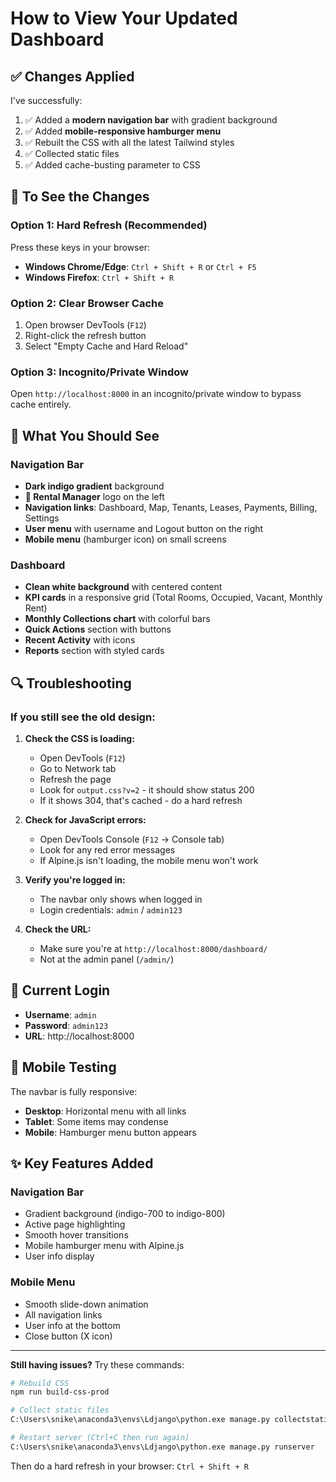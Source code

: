 # How to View Your Updated Dashboard

## ✅ Changes Applied

I've successfully:
1. ✅ Added a **modern navigation bar** with gradient background
2. ✅ Added **mobile-responsive hamburger menu**
3. ✅ Rebuilt the CSS with all the latest Tailwind styles
4. ✅ Collected static files
5. ✅ Added cache-busting parameter to CSS

## 🔄 To See the Changes

### Option 1: Hard Refresh (Recommended)
Press these keys in your browser:
- **Windows Chrome/Edge**: `Ctrl + Shift + R` or `Ctrl + F5`
- **Windows Firefox**: `Ctrl + Shift + R`

### Option 2: Clear Browser Cache
1. Open browser DevTools (`F12`)
2. Right-click the refresh button
3. Select "Empty Cache and Hard Reload"

### Option 3: Incognito/Private Window
Open `http://localhost:8000` in an incognito/private window to bypass cache entirely.

## 🎨 What You Should See

### Navigation Bar
- **Dark indigo gradient** background
- **🏢 Rental Manager** logo on the left
- **Navigation links**: Dashboard, Map, Tenants, Leases, Payments, Billing, Settings
- **User menu** with username and Logout button on the right
- **Mobile menu** (hamburger icon) on small screens

### Dashboard
- **Clean white background** with centered content
- **KPI cards** in a responsive grid (Total Rooms, Occupied, Vacant, Monthly Rent)
- **Monthly Collections chart** with colorful bars
- **Quick Actions** section with buttons
- **Recent Activity** with icons
- **Reports** section with styled cards

## 🔍 Troubleshooting

### If you still see the old design:

1. **Check the CSS is loading:**
   - Open DevTools (`F12`)
   - Go to Network tab
   - Refresh the page
   - Look for `output.css?v=2` - it should show status 200
   - If it shows 304, that's cached - do a hard refresh

2. **Check for JavaScript errors:**
   - Open DevTools Console (`F12` → Console tab)
   - Look for any red error messages
   - If Alpine.js isn't loading, the mobile menu won't work

3. **Verify you're logged in:**
   - The navbar only shows when logged in
   - Login credentials: `admin` / `admin123`

4. **Check the URL:**
   - Make sure you're at `http://localhost:8000/dashboard/`
   - Not at the admin panel (`/admin/`)

## 🚀 Current Login

- **Username**: `admin`
- **Password**: `admin123`
- **URL**: http://localhost:8000

## 📱 Mobile Testing

The navbar is fully responsive:
- **Desktop**: Horizontal menu with all links
- **Tablet**: Some items may condense
- **Mobile**: Hamburger menu button appears

## ✨ Key Features Added

### Navigation Bar
- Gradient background (indigo-700 to indigo-800)
- Active page highlighting
- Smooth hover transitions
- Mobile hamburger menu with Alpine.js
- User info display

### Mobile Menu
- Smooth slide-down animation
- All navigation links
- User info at the bottom
- Close button (X icon)

---

**Still having issues?** Try these commands:

```bash
# Rebuild CSS
npm run build-css-prod

# Collect static files
C:\Users\snike\anaconda3\envs\Ldjango\python.exe manage.py collectstatic --noinput --clear

# Restart server (Ctrl+C then run again)
C:\Users\snike\anaconda3\envs\Ldjango\python.exe manage.py runserver
```

Then do a hard refresh in your browser: `Ctrl + Shift + R`

